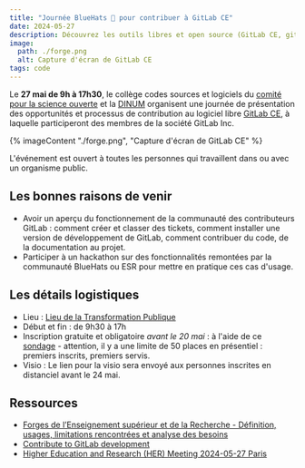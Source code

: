 ```yaml
---
title: "Journée BlueHats 🧢 pour contribuer à GitLab CE"
date: 2024-05-27
description: Découvrez les outils libres et open source (GitLab CE, gitea, gogs, SourceHut) pour la gestion collaborative de vos codes sources
image:
  path: ./forge.png
  alt: Capture d'écran de GitLab CE
tags: code
---
```


Le **27 mai de 9h à 17h30**, le collège codes sources et logiciels du [comité pour la science ouverte](https://www.ouvrirlascience.fr/) et la [DINUM](https://www.numerique.gouv.fr/) organisent une journée de présentation des opportunités et processus de contribution au logiciel libre [GitLab CE](https://code.gouv.fr/sill/detail?name=GitLab%20Community%20Edition), à laquelle participeront des membres de la société GitLab Inc.

{% imageContent "./forge.png", "Capture d'écran de GitLab CE" %}

L'événement est ouvert à toutes les personnes qui travaillent dans ou avec un organisme public.

## Les bonnes raisons de venir

- Avoir un aperçu du fonctionnement de la communauté des contributeurs GitLab : comment créer et classer des tickets, comment installer une version de développement de GitLab, comment contribuer du code, de la documentation au projet.
- Participer à un hackathon sur des fonctionnalités remontées par la communauté BlueHats ou ESR pour mettre en pratique ces cas d'usage. 

## Les détails logistiques

- Lieu : [Lieu de la Transformation Publique](https://www.modernisation.gouv.fr/diffuser-linnovation-publique/le-lieu-de-la-transformation-publique)
- Début et fin : de 9h30 à 17h
- Inscription gratuite et obligatoire *avant le 20 mai* : à l'aide de ce [sondage](https://evento.renater.fr/survey/participation-a-la-journee-college-codes-sources-et-logiciels-du-coso-avec-gitlab-r1nw87el) - attention, il y a une limite de 50 places en présentiel : premiers inscrits, premiers servis.
- Visio : Le lien pour la visio sera envoyé aux personnes inscrites en distanciel avant le 24 mai.

## Ressources

- [Forges de l’Enseignement supérieur et de la Recherche - Définition, usages, limitations rencontrées et analyse des besoins](https://hal-lara.archives-ouvertes.fr/hal-04098702v5)
- [Contribute to GitLab development](https://docs.gitlab.com/ee/development/contributing/)
- [Higher Education and Research (HER) Meeting 2024-05-27 Paris](https://gitlab.com/gitlab-org/developer-relations/contributor-success/team-task/-/issues/479)

